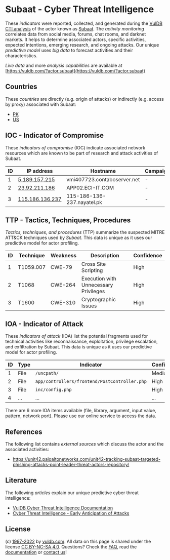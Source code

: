 # Subaat - Cyber Threat Intelligence

These _indicators_ were reported, collected, and generated during the [VulDB CTI analysis](https://vuldb.com/?kb.cti) of the actor known as [Subaat](https://vuldb.com/?actor.subaat). The _activity monitoring_ correlates data from social media, forums, chat rooms, and darknet markets. It helps to determine associated actors, specific activities, expected intentions, emerging research, and ongoing attacks. Our unique _predictive model_ uses _big data_ to forecast activities and their characteristics.

_Live data_ and more _analysis capabilities_ are available at [https://vuldb.com/?actor.subaat](https://vuldb.com/?actor.subaat)

## Countries

These _countries_ are directly (e.g. origin of attacks) or indirectly (e.g. access by proxy) associated with Subaat:

* [PK](https://vuldb.com/?country.pk)
* [US](https://vuldb.com/?country.us)

## IOC - Indicator of Compromise

These _indicators of compromise_ (IOC) indicate associated network resources which are known to be part of research and attack activities of Subaat.

ID | IP address | Hostname | Campaign | Confidence
-- | ---------- | -------- | -------- | ----------
1 | [5.189.157.215](https://vuldb.com/?ip.5.189.157.215) | vmi407723.contaboserver.net | - | High
2 | [23.92.211.186](https://vuldb.com/?ip.23.92.211.186) | APP02.ECI-IT.COM | - | High
3 | [115.186.136.237](https://vuldb.com/?ip.115.186.136.237) | 115-186-136-237.nayatel.pk | - | High

## TTP - Tactics, Techniques, Procedures

_Tactics, techniques, and procedures_ (TTP) summarize the suspected MITRE ATT&CK techniques used by _Subaat_. This data is unique as it uses our predictive model for actor profiling.

ID | Technique | Weakness | Description | Confidence
-- | --------- | -------- | ----------- | ----------
1 | T1059.007 | CWE-79 | Cross Site Scripting | High
2 | T1068 | CWE-264 | Execution with Unnecessary Privileges | High
3 | T1600 | CWE-310 | Cryptographic Issues | High

## IOA - Indicator of Attack

These _indicators of attack_ (IOA) list the potential fragments used for technical activities like reconnaissance, exploitation, privilege escalation, and exfiltration by Subaat. This data is unique as it uses our predictive model for actor profiling.

ID | Type | Indicator | Confidence
-- | ---- | --------- | ----------
1 | File | `/uncpath/` | Medium
2 | File | `app/controllers/frontend/PostController.php` | High
3 | File | `inc/config.php` | High
4 | ... | ... | ...

There are 6 more IOA items available (file, library, argument, input value, pattern, network port). Please use our online service to access the data.

## References

The following list contains _external sources_ which discuss the actor and the associated activities:

* https://unit42.paloaltonetworks.com/unit42-tracking-subaat-targeted-phishing-attacks-point-leader-threat-actors-repository/

## Literature

The following _articles_ explain our unique predictive cyber threat intelligence:

* [VulDB Cyber Threat Intelligence Documentation](https://vuldb.com/?kb.cti)
* [Cyber Threat Intelligence - Early Anticipation of Attacks](https://www.scip.ch/en/?labs.20201022)

## License

(c) [1997-2022](https://vuldb.com/?kb.changelog) by [vuldb.com](https://vuldb.com/?kb.about). All data on this page is shared under the license [CC BY-NC-SA 4.0](https://creativecommons.org/licenses/by-nc-sa/4.0/). Questions? Check the [FAQ](https://vuldb.com/?kb.faq), read the [documentation](https://vuldb.com/?kb) or [contact us](https://vuldb.com/?contact)!
